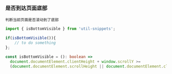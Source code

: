 ### 是否到达页面底部

`判断当前页面是否滚动到了底部`

<template>
    <b>使用</b>
</template>

```ts
import { isBottomVisible } from 'util-snippets';

if(isBottomVisible()){
    // to do something
};
```

<template>
    <b>代码</b>
</template>

```ts
const isBottomVisible = (): boolean =>
  document.documentElement.clientHeight + window.scrollY >=
  (document.documentElement.scrollHeight || document.documentElement.clientHeight);
 ```


<style>
    b {
        color: #3eaf7c;
    }
</style>